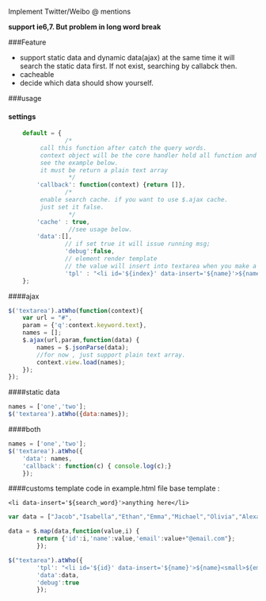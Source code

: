 Implement Twitter/Weibo @ mentions

**support ie6,7. But problem in long word break**

###Feature
* support static data and dynamic data(ajax) at the same time
    it will search the static data first. If not exist, searching by callabck then.
* cacheable
* decide which data should show yourself.

###usage

#### settings
``` javascript
    default = {
                /*
		 call this function after catch the query words.
		 context object will be the core handler hold all function and field.
		 see the example below.
		 it must be return a plain text array
                 */
		'callback': function(context) {return []},
                /*
		 enable search cache. if you want to use $.ajax cache.
		 just set it false.
                 */
		'cache' : true,
                 //see usage below.
		'data':[],
                // if set true it will issue running msg;
                'debug':false,
                // element render template
                // the value will insert into textarea when you make a choose
                'tpl' : "<li id='${index}' data-insert='${name}'>${name}</li>"
	};
```

####ajax
``` javascript
$('textarea').atWho(function(context){
    var url = "#",
    param = {'q':context.keyword.text},
    names = [];
    $.ajax(url,param,function(data) {
        names = $.jsonParse(data);
        //for now , just support plain text array.
        context.view.load(names);
    });
});
```
####static data
``` javascript
names = ['one','two'];
$('textarea').atWho({data:names});
```

####both
``` javascript
names = ['one','two'];
$('textarea').atWho({
    'data': names,
    'callback': function(c) { console.log(c);}
    });
```

####customs template
code in example.html file
base template :

`<li data-insert='${search_word}'>anything here</li>`

``` javascript
var data = ["Jacob","Isabella","Ethan","Emma","Michael","Olivia","Alexander","Sophia","William","Ava","Joshua","Emily","Daniel","Madison","Jayden","Abigail","Noah","Chloe"];

data = $.map(data,function(value,i) {
        return {'id':i,'name':value,'email':value+"@email.com"};
        });

$("textarea").atWho({
        'tpl': "<li id='${id}' data-insert='${name}'>${name}<small>${email}</small></li>",
        'data':data,
        'debug':true
        });
```
